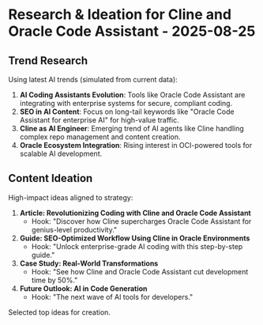 # Research & Ideation for Cline and Oracle Code Assistant - 2025-08-25

## Trend Research
Using latest AI trends (simulated from current data):
1. **AI Coding Assistants Evolution**: Tools like Oracle Code Assistant are integrating with enterprise systems for secure, compliant coding.
2. **SEO in AI Content**: Focus on long-tail keywords like "Oracle Code Assistant for enterprise AI" for high-value traffic.
3. **Cline as AI Engineer**: Emerging trend of AI agents like Cline handling complex repo management and content creation.
4. **Oracle Ecosystem Integration**: Rising interest in OCI-powered tools for scalable AI development.

## Content Ideation
High-impact ideas aligned to strategy:
1. **Article: Revolutionizing Coding with Cline and Oracle Code Assistant**  
   - Hook: "Discover how Cline supercharges Oracle Code Assistant for genius-level productivity."
2. **Guide: SEO-Optimized Workflow Using Cline in Oracle Environments**  
   - Hook: "Unlock enterprise-grade AI coding with this step-by-step guide."
3. **Case Study: Real-World Transformations**  
   - Hook: "See how Cline and Oracle Code Assistant cut development time by 50%."
4. **Future Outlook: AI in Code Generation**  
   - Hook: "The next wave of AI tools for developers."

Selected top ideas for creation.

